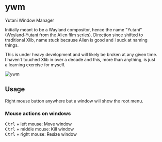 # ywm
Yutani Window Manager

Initially meant to be a Wayland compositor, hence the name "Yutani" (Weyland-Yutani from the Alien film series). Direction since shifted to traditional Xlib, name stuck because Alien is good and I suck at naming things.

This is under heavy development and will likely be broken at any given time.  I haven't touched Xlib in over a decade and this, more than anything, is just a learning exercise for myself.

![ywm](https://github.com/tcarrill/ywm/screenshot.png)

## Usage
Right mouse button anywhere but a window will show the root menu.

### Mouse actions on windows
<kbd class='badmono'>Ctrl</kbd> + left mouse: Move window<br/>
<kbd class='badmono'>Ctrl</kbd> + middle mouse: Kill window<br/>
<kbd class='badmono'>Ctrl</kbd> + right mouse: Resize window</br>
